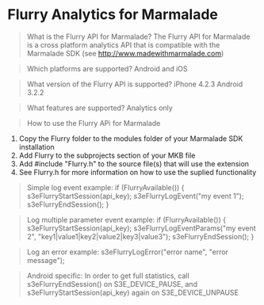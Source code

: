 Flurry Analytics for Marmalade
==============================

> What is the Flurry API for Marmalade?
The Flurry API for Marmalade is a cross platform analytics API that is compatible with the Marmalade SDK (see http://www.madewithmarmalade.com)

> Which platforms are supported?
Android and iOS

> What version of the Flurry API is supported?
iPhone 4.2.3
Android 3.2.2

> What features are supported?
Analytics only

> How to use the Flurry APi for Marmalade
1. Copy the Flurry folder to the modules folder of your Marmalade SDK installation
2. Add Flurry to the subprojects section of your MKB file
3. Add #include "Flurry.h" to the source file(s) that will use the extension
4. See Flurry.h for more information on how to use the suplied functionality

> Simple log event example:
if (FlurryAvailable())
{
	s3eFlurryStartSession(api_key);
	s3eFlurryLogEvent("my event 1");
	s3eFlurryEndSession();
}

> Log multiple parameter event example:
if (FlurryAvailable())
{
	s3eFlurryStartSession(api_key);
	s3eFlurryLogEventParams("my event 2", "key1|value1|key2|value2|key3|value3");
	s3eFlurryEndSession();
}

> Log an error example:
s3eFlurryLogError("error name", "error message");

> Android specific:
In order to get full statistics, call s3eFlurryEndSession() on S3E_DEVICE_PAUSE, and s3eFlurryStartSession(api_key) again on S3E_DEVICE_UNPAUSE 

